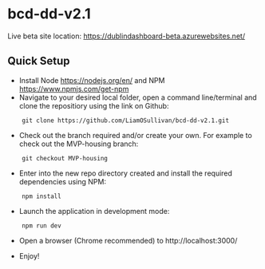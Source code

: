 # bcd-dd-v2.1

Live beta site location: https://dublindashboard-beta.azurewebsites.net/

## Quick Setup

+ Install Node https://nodejs.org/en/ and NPM https://www.npmjs.com/get-npm
+ Navigate to your desired local folder, open a command line/terminal and clone the repositiory using the link on Github:

```
    git clone https://github.com/LiamOSullivan/bcd-dd-v2.1.git
```

+ Check out the branch required and/or create your own. For example to check out the MVP-housing branch:

```
    git checkout MVP-housing
```

+ Enter into the new repo directory created and install the required dependencies using NPM:

```
    npm install
```

+ Launch the application in development mode:

```
    npm run dev
```

+ Open a browser (Chrome recommended) to http://localhost:3000/

+ Enjoy!
